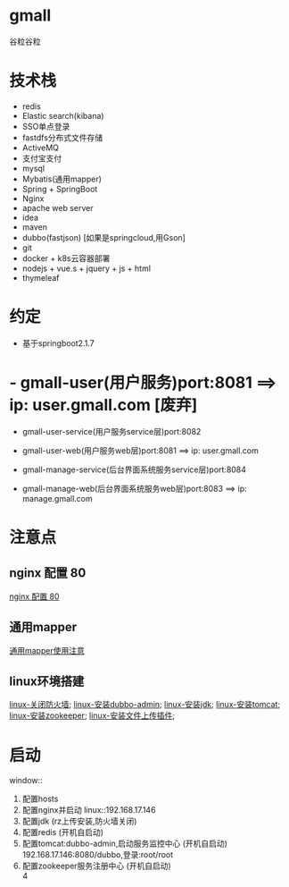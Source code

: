# gmall
谷粒谷粒

# 技术栈
- redis
- Elastic search(kibana)
- SSO单点登录
- fastdfs分布式文件存储
- ActiveMQ
- 支付宝支付
- mysql
- Mybatis(通用mapper)
- Spring + SpringBoot
- Nginx
- apache web server
- idea
- maven
- dubbo(fastjson)  [如果是springcloud,用Gson]
- git
- docker + k8s云容器部署
- nodejs + vue.s + jquery + js + html
- thymeleaf


# 约定
- 基于springboot2.1.7
# - gmall-user(用户服务)port:8081 ==> ip: user.gmall.com [废弃] 
- gmall-user-service(用户服务service层)port:8082
- gmall-user-web(用户服务web层)port:8081 ==> ip: user.gmall.com 


- gmall-manage-service(后台界面系统服务service层)port:8084
- gmall-manage-web(后台界面系统服务web层)port:8083 ==> ip: manage.gmall.com 



# 注意点
## nginx 配置 80
[nginx 配置 80](https://github.com/nbchen/gmall/blob/assets/nginx配置80端口.md.md)

## 通用mapper
[通用mapper使用注意](https://github.com/nbchen/gmall/blob/assets/通用mapper使用注意.md)

## linux环境搭建
[linux-关闭防火墙](https://github.com/nbchen/gmall/blob/assets/linux-关闭防火墙.md);
[linux-安装dubbo-admin](https://github.com/nbchen/gmall/blob/assets/linux-安装dubbo-admin.md);
[linux-安装jdk](https://github.com/nbchen/gmall/blob/assets/linux-安装jdk.md);
[linux-安装tomcat](https://github.com/nbchen/gmall/blob/assets/linux-安装tomcat.md);
[linux-安装zookeeper](https://github.com/nbchen/gmall/blob/assets/linux-安装zookeeper.md);
[linux-安装文件上传插件](https://github.com/nbchen/gmall/blob/assets/linux-安装文件上传插件.md);




# 启动
window::
1. 配置hosts
2. 配置nginx并启动 
linux::192.168.17.146
0. 配置jdk (rz上传安装,防火墙关闭)
1. 配置redis (开机自启动)
2. 配置tomcat:dubbo-admin,启动服务监控中心 (开机自启动) 192.168.17.146:8080/dubbo,登录:root/root
3. 配置zookeeper服务注册中心 (开机自启动)  
4